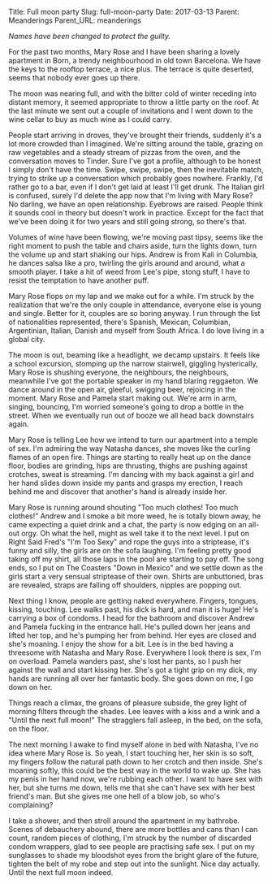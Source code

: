Title: Full moon party
Slug: full-moon-party
Date: 2017-03-13
Parent: Meanderings
Parent_URL: meanderings

*Names have been changed to protect the guilty.*

For the past two months, Mary Rose and I have been sharing a lovely apartment in Born, a trendy neighbourhood in old town Barcelona.  We have the keys to the rooftop terrace, a nice plus.  The terrace is quite deserted, seems that nobody ever goes up there.

The moon was nearing full, and with the bitter cold of winter receding into distant memory, it seemed appropriate to throw a little party on the roof.  At the last minute we sent out a couple of invitations and I went down to the wine cellar to buy as much wine as I could carry.

People start arriving in droves, they've brought their friends, suddenly it's a lot more crowded than I imagined.  We're sitting around the table, grazing on raw vegetables and a steady stream of pizzas from the oven, and the conversation moves to Tinder.  Sure I've got a profile, although to be honest I simply don't have the time.  Swipe, swipe, swipe, then the inevitable match, trying to strike up a conversation which probably goes nowhere.  Frankly, I'd rather go to a bar, even if I don't get laid at least I'll get drunk.  The Italian girl is confused, surely I'd delete the app now that I'm living with Mary Rose?  No darling, we have an open relationship.  Eyebrows are raised.  People think it sounds cool in theory but doesn't work in practice.  Except for the fact that we've been doing it for two years and still going strong, so there's that.

Volumes of wine have been flowing, we're moving past tipsy, seems like the right moment to push the table and chairs aside, turn the lights down, turn the volume up and start shaking our hips.  Andrew is from Kali in Columbia, he dances salsa like a pro, twirling the girls around and around, what a smooth player.  I take a hit of weed from Lee's pipe, stong stuff, I have to resist the temptation to have another puff.

Mary Rose flops on my lap and we make out for a while.  I'm struck by the realization that we're the only couple in attendance, everyone else is young and single.  Better for it, couples are so boring anyway.  I run through the list of nationalities represented, there's Spanish, Mexican, Columbian, Argentinian, Italian, Danish and myself from South Africa.  I do love living in a global city.

The moon is out, beaming like a headlight, we decamp upstairs.  It feels like a school excursion, stomping up the narrow stairwell, giggling hysterically, Mary Rose is shushing everyone, the neighbours, the neighbours, meanwhile I've got the portable speaker in my hand blaring reggaeton.  We dance around in the open air, gleeful, swigging beer, rejoicing in the moment.  Mary Rose and Pamela start making out.  We're arm in arm, singing, bouncing, I'm worried someone's going to drop a bottle in the street.  When we eventually run out of booze we all head back downstairs again.

Mary Rose is telling Lee how we intend to turn our apartment into a temple of sex.  I'm admiring the way Natasha dances, she moves like the curling flames of an open fire.  Things are starting to really heat up on the dance floor, bodies are grinding, hips are thrusting, thighs are pushing against crotches, sweat is streaming.  I'm dancing with my back against a girl and her hand slides down inside my pants and grasps my erection, I reach behind me and discover that another's hand is already inside her.

Mary Rose is running around shouting "Too much clothes!  Too much clothes!"  Andrew and I smoke a bit more weed, he is totally blown away, he came expecting a quiet drink and a chat, the party is now edging on an all-out orgy.  Oh what the hell, might as well take it to the next level.  I put on Right Said Fred's "I'm Too Sexy" and rope the guys into a striptease, it's funny and silly, the girls are on the sofa laughing.  I'm feeling pretty good taking off my shirt, all those laps in the pool are starting to pay off.  The song ends, so I put on The Coasters "Down in Mexico" and we settle down as the girls start a very sensual striptease of their own.  Shirts are unbuttoned, bras are revealed, straps are falling off shoulders, nipples are popping out.

Next thing I know, people are getting naked everywhere.  Fingers, tongues, kissing, touching.  Lee walks past, his dick is hard, and man it is huge!  He's carrying a box of condoms.  I head for the bathroom and discover Andrew and Pamela fucking in the entrance hall.  He's pulled down her jeans and lifted her top, and he's pumping her from behind.  Her eyes are closed and she's moaning.  I enjoy the show for a bit.  Lee is in the bed having a threesome with Natasha and Mary Rose.  Everywhere I look there is sex, I'm on overload.  Pamela wanders past, she's lost her pants, so I push her against the wall and start kissing her.  She's got a tight grip on my dick, my hands are running all over her fantastic body.  She goes down on me, I go down on her.

Things reach a climax, the groans of pleasure subside, the grey light of morning filters through the shades.  Lee leaves with a kiss and a wink and a "Until the next full moon!"  The stragglers fall asleep, in the bed, on the sofa, on the floor.

The next morning I awake to find myself alone in bed with Natasha, I've no idea where Mary Rose is.  So yeah, I start touching her, her skin is so soft, my fingers follow the natural path down to her crotch and then inside.  She's moaning softly, this could be the best way in the world to wake up.  She has my penis in her hand now, we're rubbing each other.  I want to have sex with her, but she turns me down, tells me that she can't have sex with her best friend's man.  But she gives me one hell of a blow job, so who's complaining?

I take a shower, and then stroll around the apartment in my bathrobe.  Scenes of debauchery abound, there are more bottles and cans than I can count, random pieces of clothing, I'm struck by the number of discarded condom wrappers, glad to see people are practising safe sex.  I put on my sunglasses to shade my bloodshot eyes from the bright glare of the future, tighten the belt of my robe and step out into the sunlight.  Nice day actually.  Until the next full moon indeed.
